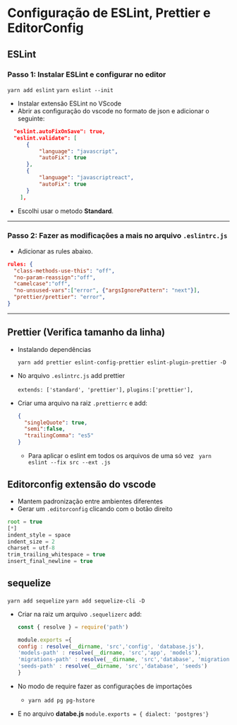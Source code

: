 # Configuração de ESLint, Prettier e EditorConfig
## ESLint
### Passo 1: Instalar ESLint e configurar no editor
`yarn add eslint`
`yarn eslint --init`
- Instalar extensão ESLint no VScode
- Abrir as configuração do vscode no formato de json e adicionar o seguinte:
```json
  "eslint.autoFixOnSave": true,
  "eslint.validate": [
      {
          "language": "javascript",
          "autoFix": true
      },
      {
          "language": "javascriptreact",
          "autoFix": true
      }
    ],
```
- Escolhi usar o metodo **Standard**.

---

### Passo 2: Fazer as modificações a mais no arquivo `.eslintrc.js`

- Adicionar as rules abaixo.

```json
rules: {
  "class-methods-use-this": "off",
  "no-param-reassign":"off",
  "camelcase":"off",
  "no-unsused-vars":["error", {"argsIgnorePattern": "next"}],
  "prettier/prettier": "error",
}
```
---
## Prettier (Verifica tamanho da linha)

- Instalando dependências

  `yarn add prettier eslint-config-prettier eslint-plugin-prettier -D`

- No arquivo `.eslintrc.js` add prettier

  `extends: ['standard', 'prettier'],`
  `plugins:['prettier'],`
- Criar uma arquivo na raiz `.prettierrc` e add:
  ```json
  {
    "singleQuote": true,
    "semi":false,
    "trailingComma": "es5"
  }
  ```

  - Para aplicar o eslint em todos os arquivos de uma só vez
  ` yarn eslint --fix src --ext .js`

## Editorconfig extensão do vscode
- Mantem padronização entre ambientes diferentes
- Gerar um `.editorconfig` clicando com o botão direito
```js
root = true
[*]
indent_style = space
indent_size = 2
charset = utf-8
trim_trailing_whitespace = true
insert_final_newline = true
```

## sequelize
`yarn add sequelize`
`yarn add sequelize-cli -D`
- Criar na raiz um arquivo `.sequelizerc` add:
  ```js
  const { resolve } = require('path')

  module.exports ={
  config : resolve(__dirname, 'src','config', 'database.js'),
  'models-path' : resolve(__dirname, 'src','app', 'models'),
  'migrations-path' : resolve(__dirname, 'src','database', 'migrations'),
  'seeds-path' : resolve(__dirname, 'src','database', 'seeds')
  }
  ```

- No modo de require fazer as configurações de importações
  - `yarn add pg pg-hstore`

- E no arquivo **databe.js**
`module.exports = { dialect: 'postgres'}`

